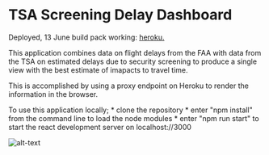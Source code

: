 # TSA Screening Delay Dashboard

Deployed, 13 June build pack working: [heroku.](https://arcane-ravine-69645.herokuapp.com/ )


This application combines data on flight delays from the FAA with data from the TSA on estimated delays due to security screening to produce a single view with the best estimate of imapacts to travel time. 

This is accomplished by using a proxy endpoint on Heroku to render the information in the browser.

To use this application locally;
    * clone the repository
    * enter "npm install" from the command line to load the node modules
    * enter "npm run start" to start the react development server on localhost://3000


![alt-text][screenshot]

[screenshot]: https://s3.amazonaws.com/gramschallenges/flightDelays_24June.png "Screen shot of The TSA Screening Delay Project" 

